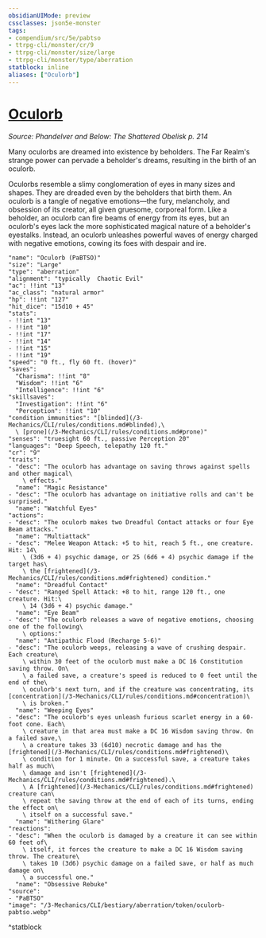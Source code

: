 ```yaml
---
obsidianUIMode: preview
cssclasses: json5e-monster
tags:
- compendium/src/5e/pabtso
- ttrpg-cli/monster/cr/9
- ttrpg-cli/monster/size/large
- ttrpg-cli/monster/type/aberration
statblock: inline
aliases: ["Oculorb"]
---
```

# [Oculorb](3-Mechanics\CLI\bestiary\aberration/oculorb-pabtso.md)
*Source: Phandelver and Below: The Shattered Obelisk p. 214*  

Many oculorbs are dreamed into existence by beholders. The Far Realm's strange power can pervade a beholder's dreams, resulting in the birth of an oculorb.

Oculorbs resemble a slimy conglomeration of eyes in many sizes and shapes. They are dreaded even by the beholders that birth them. An oculorb is a tangle of negative emotions—the fury, melancholy, and obsession of its creator, all given gruesome, corporeal form. Like a beholder, an oculorb can fire beams of energy from its eyes, but an oculorb's eyes lack the more sophisticated magical nature of a beholder's eyestalks. Instead, an oculorb unleashes powerful waves of energy charged with negative emotions, cowing its foes with despair and ire.

```statblock
"name": "Oculorb (PaBTSO)"
"size": "Large"
"type": "aberration"
"alignment": "typically  Chaotic Evil"
"ac": !!int "13"
"ac_class": "natural armor"
"hp": !!int "127"
"hit_dice": "15d10 + 45"
"stats":
- !!int "13"
- !!int "10"
- !!int "17"
- !!int "14"
- !!int "15"
- !!int "19"
"speed": "0 ft., fly 60 ft. (hover)"
"saves":
  "Charisma": !!int "8"
  "Wisdom": !!int "6"
  "Intelligence": !!int "6"
"skillsaves":
  "Investigation": !!int "6"
  "Perception": !!int "10"
"condition_immunities": "[blinded](/3-Mechanics/CLI/rules/conditions.md#blinded),\
  \ [prone](/3-Mechanics/CLI/rules/conditions.md#prone)"
"senses": "truesight 60 ft., passive Perception 20"
"languages": "Deep Speech, telepathy 120 ft."
"cr": "9"
"traits":
- "desc": "The oculorb has advantage on saving throws against spells and other magical\
    \ effects."
  "name": "Magic Resistance"
- "desc": "The oculorb has advantage on initiative rolls and can't be surprised."
  "name": "Watchful Eyes"
"actions":
- "desc": "The oculorb makes two Dreadful Contact attacks or four Eye Beam attacks."
  "name": "Multiattack"
- "desc": "Melee Weapon Attack: +5 to hit, reach 5 ft., one creature. Hit: 14\
    \ (3d6 + 4) psychic damage, or 25 (6d6 + 4) psychic damage if the target has\
    \ the [frightened](/3-Mechanics/CLI/rules/conditions.md#frightened) condition."
  "name": "Dreadful Contact"
- "desc": "Ranged Spell Attack: +8 to hit, range 120 ft., one creature. Hit:\
    \ 14 (3d6 + 4) psychic damage."
  "name": "Eye Beam"
- "desc": "The oculorb releases a wave of negative emotions, choosing one of the following\
    \ options:"
  "name": "Antipathic Flood (Recharge 5-6)"
- "desc": "The oculorb weeps, releasing a wave of crushing despair. Each creature\
    \ within 30 feet of the oculorb must make a DC 16 Constitution saving throw. On\
    \ a failed save, a creature's speed is reduced to 0 feet until the end of the\
    \ oculorb's next turn, and if the creature was concentrating, its [concentration](/3-Mechanics/CLI/rules/conditions.md#concentration)\
    \ is broken."
  "name": "Weeping Eyes"
- "desc": "The oculorb's eyes unleash furious scarlet energy in a 60-foot cone. Each\
    \ creature in that area must make a DC 16 Wisdom saving throw. On a failed save,\
    \ a creature takes 33 (6d10) necrotic damage and has the [frightened](/3-Mechanics/CLI/rules/conditions.md#frightened)\
    \ condition for 1 minute. On a successful save, a creature takes half as much\
    \ damage and isn't [frightened](/3-Mechanics/CLI/rules/conditions.md#frightened).\
    \ A [frightened](/3-Mechanics/CLI/rules/conditions.md#frightened) creature can\
    \ repeat the saving throw at the end of each of its turns, ending the effect on\
    \ itself on a successful save."
  "name": "Withering Glare"
"reactions":
- "desc": "When the oculorb is damaged by a creature it can see within 60 feet of\
    \ itself, it forces the creature to make a DC 16 Wisdom saving throw. The creature\
    \ takes 10 (3d6) psychic damage on a failed save, or half as much damage on\
    \ a successful one."
  "name": "Obsessive Rebuke"
"source":
- "PaBTSO"
"image": "/3-Mechanics/CLI/bestiary/aberration/token/oculorb-pabtso.webp"
```
^statblock